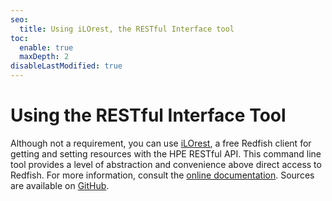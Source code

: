 ```yaml
---
seo:
  title: Using iLOrest, the RESTful Interface tool
toc:
  enable: true
  maxDepth: 2
disableLastModified: true
---
```


# Using the RESTful Interface Tool

Although not a requirement, you can use [iLOrest](http://www.hpe.com/info/resttool), a free Redfish client for getting and setting resources with the HPE RESTful API. This command line tool provides a level of abstraction and convenience above direct access to Redfish. For more information, consult the <a href="https://hewlettpackard.github.io/python-redfish-utility/#overview" target="_blank">online documentation</a>. Sources are available on <a href="https://github.com/HewlettPackard/python-redfish-utility" target="_blank">GitHub</a>.
